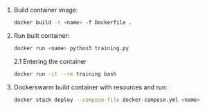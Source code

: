 1. Build container image: 

    ```bash
    docker build -t <name> -f Dockerfile .
    ```

2. Run built container:

    ```bash
    docker run <name> python3 training.py
    ```

    2.1 Entering the container 
    ```bash
    docker run -it --rm training bash
    ```
    
3. Dockerswarm build container with resources and run:

    ```bash
    docker stack deploy --compose-file docker-compose.yml <name>
    ```